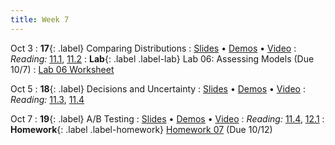 ```yaml
---
title: Week 7
---
```


Oct 3
: **17**{: .label} Comparing Distributions
  : [Slides](#) &#8226; [Demos](#) &#8226; [Video](#)
: *Reading:* [11.1](#), [11.2](#)
: **Lab**{: .label .label-lab} Lab 06: Assessing Models (Due 10/7)
  : [Lab 06 Worksheet](#)

Oct 5
: **18**{: .label} Decisions and Uncertainty
  : [Slides](#) &#8226; [Demos](#) &#8226; [Video](#)
: *Reading:* [11.3](#), [11.4](#)

Oct 7
: **19**{: .label} A/B Testing
  : [Slides](#) &#8226; [Demos](#) &#8226; [Video](#)
: *Reading:* [11.4](#), [12.1](#)
: **Homework**{: .label .label-homework} [Homework 07](#) (Due 10/12)
